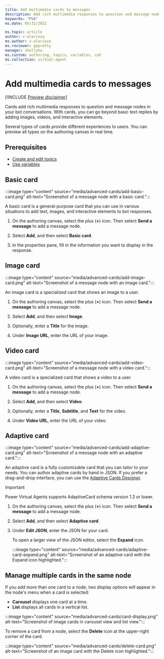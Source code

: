 ```yaml
---
title: Add multimedia cards to messages
description: Add rich multimedia responses to question and message nodes in Power Virtual Agents bots.
keywords: "PVA"
ms.date: 05/31/2022

ms.topic: article
author: v-alarioza
ms.author: v-alarioza
ms.reviewer: gapretty
manager: shellyha
ms.custom: authoring, topics, variables, ceX
ms.collection: virtual-agent
---
```


# Add multimedia cards to messages

[!INCLUDE [Preview disclaimer](includes/cc-beta-prerelease-disclaimer.md)]

Cards add rich multimedia responses to question and message nodes in your bot conversations. With cards, you can go beyond basic text replies by adding images, videos, and interactive elements.

Several types of cards provide different experiences to users. You can preview all types on the authoring canvas in real time.

## Prerequisites

- [Create and edit topics](authoring-create-edit-topics.md)
- [Use variables](authoring-variables.md)

## Basic card

:::image type="content" source="media/advanced-cards/add-basic-card.png" alt-text="Screenshot of a message node with a basic card.":::

A basic card is a general-purpose card that you can use in various situations to add text, images, and interactive elements to bot responses.

1. On the authoring canvas, select the plus (**+**) icon. Then select **Send a message** to add a message node.

1. Select **Add**, and then select **Basic card**.

1. In the properties pane, fill in the information you want to display in the response.

## Image card

:::image type="content" source="media/advanced-cards/add-image-card.png" alt-text="Screenshot of a message node with an image card.":::

An image card is a specialized card that shows an image to a user.

1. On the authoring canvas, select the plus (**+**) icon. Then select **Send a message** to add a message node.

1. Select **Add**, and then select **Image**.

1. Optionally, enter a **Title** for the image.

1. Under **Image URL**, enter the URL of your image.

## Video card

:::image type="content" source="media/advanced-cards/add-video-card.png" alt-text="Screenshot of a message node with a video card.":::

A video card is a specialized card that shows a video to a user.

1. On the authoring canvas, select the plus (**+**) icon. Then select **Send a message** to add a message node.

1. Select **Add**, and then select **Video**.

1. Optionally, enter a **Title**, **Subtitle**, and **Text** for the video.

1. Under **Video URL**, enter the URL of your video.

## Adaptive card

:::image type="content" source="media/advanced-cards/add-adaptive-card.png" alt-text="Screenshot of a message node with an adaptive card.":::

An adaptive card is a fully customizable card that you can tailor to your needs. You can author adaptive cards by hand in JSON. If you prefer a drag-and-drop interface, you can use the [Adaptive Cards Designer](https://adaptivecards.io/designer/).

> [!IMPORTANT]
> Power Virtual Agents supports AdaptiveCard schema version 1.3 or lower.

1. On the authoring canvas, select the plus (**+**) icon. Then select **Send a message** to add a message node.

1. Select **Add**, and then select **Adaptive card**.

1. Under **Edit JSON**, enter the JSON for your card.

    To open a larger view of the JSON editor, select the **Expand** icon.

    :::image type="content" source="media/advanced-cards/adaptive-card-expand.png" alt-text="Screenshot of an adaptive card with the Expand icon highlighted.":::

## Manage multiple cards in the same node

If you add more than one card to a node, two display options will appear in the node's menu when a card is selected:

- **Carousel** displays one card at a time.
- **List** displays all cards in a vertical list.

:::image type="content" source="media/advanced-cards/card-display.png" alt-text="Screenshot of image cards in carousel view and list view.":::

To remove a card from a node, select the **Delete** icon at the upper-right corner of the card.

:::image type="content" source="media/advanced-cards/delete-card.png" alt-text="Screenshot of an image card with the Delete icon highlighted.":::
